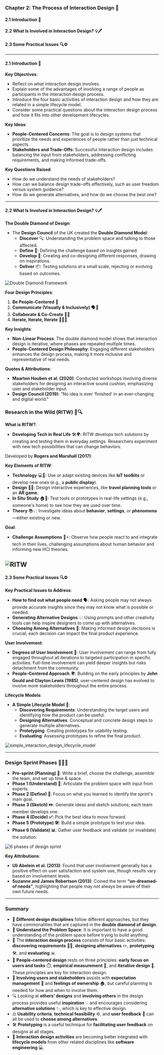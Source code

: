 ### Chapter 2: The Process of Interaction Design 🔄

#### 2.1 Introduction 📸
#### 2.2 What Is Involved in Interaction Design? 💡🖊️
#### 2.3 Some Practical Issues 🔍⚙️

---

#### 2.1 Introduction 📸

**Key Objectives**:
- Reflect on what interaction design involves.
- Explain some of the advantages of involving a range of people as participants in the interaction design process.
- Introduce the four basic activities of interaction design and how they are related in a simple lifecycle model.
- Consider some practical questions about the interaction design process and how it fits into other development lifecycles.

**Key Ideas**:
- **People-Centered Concerns**: The goal is to design systems that prioritize the needs and experiences of people rather than just technical aspects.
- **Stakeholders and Trade-Offs**: Successful interaction design includes balancing the input from stakeholders, addressing conflicting requirements, and making informed trade-offs.

**Key Questions Raised**:
- How do we understand the needs of stakeholders?
- How can we balance design trade-offs effectively, such as user freedom versus system guidance?
- How do we generate alternatives, and how do we choose the best one?

---

#### 2.2 What Is Involved in Interaction Design? 💡🖊️

**The Double Diamond of Design**: 
- The **Design Council** of the UK created the **Double Diamond Model**:
  - **Discover** 🔍: Understanding the problem space and talking to those affected.
  - **Define** 📑: Defining the challenge based on insights gained.
  - **Develop** 🔧: Creating and co-designing different responses, drawing on inspirations.
  - **Deliver** 📦: Testing solutions at a small scale, rejecting or evolving based on outcomes.

![Double Diamond Framework](../img/double_diamond.png)

**Four Design Principles**:
1. **Be People-Centered** 👥
2. **Communicate (Visually & Inclusively)** 🗣️🎨
3. **Collaborate & Co-Create** 🤝✨
4. **Iterate, Iterate, Iterate** 🔄🔄🔄

**Key Insights**:
- **Non-Linear Process**: The double diamond model shows that interaction design is iterative, where phases are repeated multiple times.
- **People-Centered Design Philosophy**: Engaging different stakeholders enhances the design process, making it more inclusive and representative of real needs.

**Quotes & Attributions**:
- **Maarten Houben et al. (2020)**: Conducted workshops involving diverse stakeholders for designing an interactive sound cushion, emphasizing user and stakeholder input.
- **Design Council (2019)**: "No idea is ever ‘finished’ in an ever-changing and digital world."

### Research in the Wild (RITW) 🌳🔍

**What is RITW?**:
- **Developing Tech in Real Life** 🛠️🌍: RITW develops tech solutions by creating and testing them in everyday settings. Researchers experiment with new tech possibilities that can change behaviors.


Developed by **Rogers and Marshall (2017)**: 

**Key Elements of RITW**:

- **Technology** 💻🔌: Use or adapt existing devices like **IoT toolkits** or develop new ones (e.g., a **public display**).
- **Design** 🎨🔄: Design interactive experiences, like **travel planning tools** or an **AR game**.
- **In Situ Study** 🏠🧪: Test tools or prototypes in real-life settings (e.g., someone's home) to see how they are used over time.
- **Theory** 📚💡: Investigate ideas about **behavior**, **settings**, or **phenomena**—either existing or new.

**Goal**:
- **Challenge Assumptions** 🤔⚡: Observe how people react to and integrate tech in their lives, challenging assumptions about human behavior and informing new HCI theories.

![RITW](../img/ritw.png)
---

#### 2.3 Some Practical Issues 🔍⚙️

**Key Practical Issues to Address**:
- **How to find out what people need** 🗣️: Asking people may not always provide accurate insights since they may not know what is possible or needed.
- **Generating Alternative Designs** 💡: Using prompts and other creativity tools can help inspire designers to come up with alternatives.
- **Choosing Among Alternatives** 🔀: Making informed design decisions is crucial; each decision can impact the final product experience.

**User Involvement**:
- **Degrees of User Involvement** 👥: User involvement can range from fully engaged throughout all iterations to targeted participation in specific activities. Full-time involvement can yield deeper insights but risks detachment from the community.
- **People-Centered Approach** 🌍: Building on the early principles by **John Gould and Clayton Lewis (1985)**, user-centered design has evolved to involve more stakeholders throughout the entire process.

**Lifecycle Models**:
- **A Simple Lifecycle Model** 🚀:
  - **Discovering Requirements**: Understanding the target users and identifying how the product can be useful.
  - **Designing Alternatives**: Conceptual and concrete design steps to generate multiple alternatives.
  - **Prototyping**: Creating prototypes for usability testing.
  - **Evaluating**: Assessing prototypes to refine the final product.

![simple_interaction_design_lifecycle_model](../img/simple_interaction_design_lifecycle_model.png)

---

### Design Sprint Phases 🏃‍♂️💨

- **Pre-sprint (Planning) 📝**: Write a brief, choose the challenge, assemble the team, and set up time & space.
- **Phase 1 (Understand) 🧠**: Articulate the problem space with input from experts.
- **Phase 2 (Define) 🎯**: Focus on what you learned to identify the sprint's main goal.
- **Phase 3 (Sketch) ✏️**: Generate ideas and sketch solutions; each team member develops one.
- **Phase 4 (Decide) ✅**: Pick the best idea to move forward.
- **Phase 5 (Prototype) 🛠️**: Build a simple prototype to test your idea.
- **Phase 6 (Validate) 📊**: Gather user feedback and validate (or invalidate) the solution.

![6 phases of design sprint](../img/six_phases_of_design_sprint.png)


**Key Attributions**:
- **Uli Abelein et al. (2013)**: Found that user involvement generally has a positive effect on user satisfaction and system use, though results vary based on involvement levels.
- **Suzanne and James Robertson (2013)**: Coined the term **“un-dreamed-of needs”**, highlighting that people may not always be aware of their own future needs.

---

### Summary

- 🎨 **Different design disciplines** follow different approaches, but they have commonalities that are captured in the **double diamond of design**.
- 🧠 **Understand the Problem Space**: It is important to have a good understanding of the problem space before trying to build anything.
- 🔄 The **interaction design process** consists of four basic activities: **discovering requirements** 🕵️‍♂️, **designing alternatives** ✏️, **prototyping** 🛠️, and **evaluating** 📊.
- 👥 **People-centered design** rests on three principles: **early focus on users and tasks** ⏱️, **empirical measurement** 📏, and **iterative design** 🔁. These principles are key for interaction design.
- 🤝 **Involving users and stakeholders** assists with **expectation management** 🎯 and **feelings of ownership** 🏠, but careful planning is needed for how and when to involve them.
- 🔍 Looking at **others’ designs** and **involving others** in the design process provides useful **inspiration** 💡 and encourages considering **alternative solutions** ✨, which is key to effective design.
- ⚖️ **Usability criteria**, **technical feasibility** ⚙️, and **user feedback** 💬 can all be used to **choose among alternatives**.
- 🛠️ **Prototyping** is a useful technique for **facilitating user feedback** on designs at all stages.
- 🔄 **Interaction design activities** are becoming better integrated with **lifecycle models** from other related disciplines like **software engineering** 💻.


